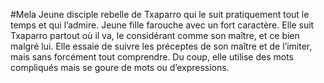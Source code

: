 #Mela
Jeune disciple rebelle de Txaparro qui le suit pratiquement tout le temps et qui l’admire. Jeune fille farouche avec un fort caractère. Elle suit Txaparro partout où il va, le considérant comme son maître, et ce bien malgré lui.
Elle essaie de suivre les préceptes de son maître et de l’imiter, mais sans forcément tout comprendre. Du coup, elle utilise des mots compliqués mais se goure de mots ou d’expressions.
